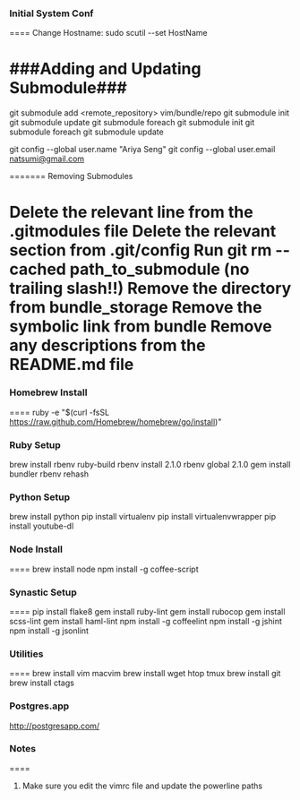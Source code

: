 ### Initial System Conf 
====
Change Hostname: 
	sudo scutil --set HostName


###Adding and Updating Submodule###
=======
git submodule add <remote_repository> vim/bundle/repo
git submodule init
git submodule update
git submodule foreach git submodule init
git submodule foreach git submodule update

git config --global user.name "Ariya Seng"
git config --global user.email natsumi@gmail.com

=======
Removing Submodules

Delete the relevant line from the .gitmodules file
Delete the relevant section from .git/config
Run git rm --cached path_to_submodule (no trailing slash!!)
Remove the directory from bundle_storage
Remove the symbolic link from bundle
Remove any descriptions from the README.md file
=======


### Homebrew Install
====
  ruby -e "$(curl -fsSL https://raw.github.com/Homebrew/homebrew/go/install)"

### Ruby Setup
  brew install rbenv ruby-build
  rbenv install 2.1.0
  rbenv global 2.1.0
  gem install bundler
  rbenv rehash

### Python Setup
  brew install python
  pip install virtualenv
  pip install virtualenvwrapper
  pip install youtube-dl

### Node Install
====
  brew install node
  npm install -g coffee-script

### Synastic Setup
====
  pip install flake8
  gem install ruby-lint
  gem install rubocop
  gem install scss-lint
  gem install haml-lint
  npm install -g coffeelint
  npm install -g jshint
  npm install -g jsonlint
  
### Utilities
====
  brew install vim macvim
  brew install wget htop tmux
  brew install git
  brew install ctags

### Postgres.app
  http://postgresapp.com/

### Notes
====
  1. Make sure you edit the vimrc file and update the powerline paths
